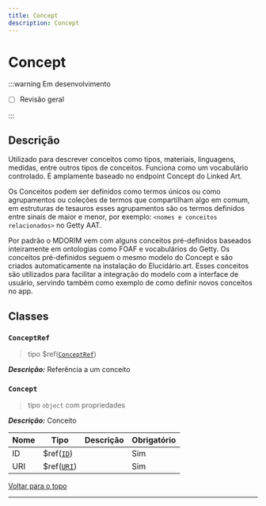 ```yaml
---
title: Concept
description: Concept
---
```


# Concept

:::warning Em desenvolvimento

-   [ ] Revisão geral

:::

## Descrição

Utilizado para descrever conceitos como tipos, materiais, linguagens, medidas, entre outros tipos de conceitos. Funciona como um vocabulário controlado. É amplamente baseado no endpoint Concept do Linked Art.

Os Conceitos podem ser definidos como termos únicos ou como agrupamentos ou coleções de termos que compartilham algo em comum, em estruturas de tesauros esses agrupamentos são os termos definidos entre sinais de maior e menor, por exemplo: `<nomes e conceitos relacionados>` no Getty AAT.

Por padrão o MDORIM vem com alguns conceitos pré-definidos baseados inteiramente em ontologias como FOAF e vocabulários do Getty. Os conceitos pré-definidos seguem o mesmo modelo do Concept e são criados automaticamente na instalação do Elucidário.art. Esses conceitos são utilizados para facilitar a integração do modelo com a interface de usuário, servindo também como exemplo de como definir novos conceitos no app.

## Classes

### `ConceptRef`

> tipo $ref([`ConceptRef`](metadata#conceptref))

**_Descrição:_** Referência a um conceito

### `Concept`

> tipo `object` com propriedades

**_Descrição:_** Conceito

| Nome | Tipo                        | Descrição | Obrigatório |
| ---- | --------------------------- | --------- | ----------- |
| ID   | $ref([`ID`](metadata#id))   |           | Sim         |
| URI  | $ref([`URI`](metadata#uri)) |           | Sim         |

[Voltar para o topo](#)

---
